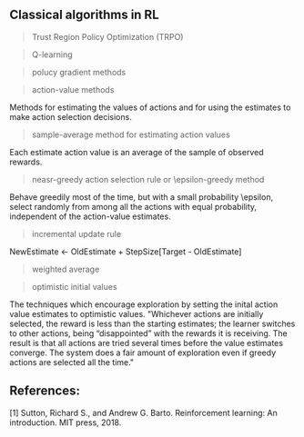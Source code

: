 ## Classical algorithms in RL

> Trust Region Policy Optimization (TRPO)

> Q-learning

> polucy gradient methods

> action-value methods

Methods for estimating the values of actions and for using the estimates to make action selection decisions.

> sample-average method for estimating action values

Each estimate action value is an average of the sample of observed rewards.

> neasr-greedy action selection rule or \epsilon-greedy method

Behave greedily most of the time, but with a small probability \epsilon, select randomly from among all the actions with equal probability, independent of the action-value estimates.

> incremental update rule

NewEstimate <- OldEstimate + StepSize[Target - OldEstimate]

> weighted average

> optimistic initial values

The techniques which encourage exploration by setting the inital action value estimates to optimistic values. "Whichever actions are initially selected, the reward is less than the starting estimates; the learner switches to other actions, being “disappointed” with the rewards it is receiving. The result is that all actions are tried several times before the value estimates converge. The system does a fair amount of exploration even if greedy actions are selected all the time."





## References:

[1] Sutton, Richard S., and Andrew G. Barto. Reinforcement learning: An introduction. MIT press, 2018.
